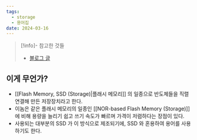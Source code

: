 ```yaml
---
tags:
  - storage
  - 용어집
date: 2024-03-16
---
```

> [!info]- 참고한 것들
> - [블로그 글](https://metar.tistory.com/entry/NAND-flash%EB%9E%80-%EB%AC%B4%EC%97%87%EC%9D%B8%EA%B0%80)

## 이게 무언가?

- [[Flash Memory, SSD (Storage)|플래시 메모리]] 의 일종으로 반도체들을 직렬 연결해 만든 저장장치라고 한다.
- 이놈은 같은 플래시 메모리의 일종인 [[NOR-based Flash Memory (Storage)]] 에 비해 용량을 늘리기 쉽고 쓰기 속도가 빠르며 가격이 저렴하다는 장점이 있다.
- 사용되는 대부분의 SSD 가 이 방식으로 제조되기에, SSD 와 혼용하여 용어를 사용하기도 한다.